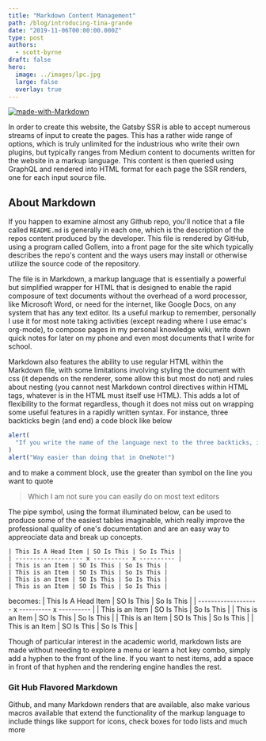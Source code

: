 ```yaml
---
title: "Markdown Content Management"
path: /blog/introducing-tina-grande
date: "2019-11-06T00:00:00.000Z"
type: post
authors:
  - scott-byrne
draft: false
hero:
  image: ../images/lpc.jpg
  large: false
  overlay: true
---
```


[![made-with-Markdown](https://img.shields.io/badge/Made%20with-Markdown-1f425f.svg)](http://commonmark.org)

In order to create this website, the Gatsby SSR is able to accept numerous streams of input to create the pages. This has
a rather wide range of options, which is truly unlimited for the industrious who write their own plugins, but typically
ranges from Medium content to documents written for the website in a markup language. This content is then queried using
GraphQL and rendered into HTML format for each page the SSR renders, one for each input source file.

## About Markdown

If you happen to examine almost any Github repo, you'll notice that a file called `README.md` is generally in each one,
which is the description of the repos content produced by the developer. This file is rendered by GitHub, using a program
called Gollem, into a front page for the site which typically describes the repo's content and the ways users may install
or otherwise utilize the source code of the repository.

The file is in Markdown, a markup language that is essentially a powerful but simplified wrapper for HTML that is designed to
enable the rapid composure of text documents without the overhead of a word processor, like Microsoft Word, or need for the
internet, like Google Docs, on any system that has any text editor. Its a useful markup to remember, personally I use it
for most note taking activities (except reading where I use emac's org-mode), to compose pages in my personal knowledge wiki,
write down quick notes for later on my phone and even most documents that I write for school.

Markdown also features the ability to use regular HTML within the Markdown file, with some limitations involving styling
the document with css (it depends on the renderer, some allow this but most do not) and rules about nesting (you cannot nest Markdown
control directives within HTML tags, whatever is in the HTML must itself use HTML). This adds a lot of flexibility to the
format regardless, though it does not miss out on wrapping some useful features in a rapidly written syntax. For instance,
three backticks begin (and end) a code block like below

```javascript
alert(
  "If you write the name of the language next to the three backticks, it turns syntax highlighting on"
)
alert("Way easier than doing that in OneNote!")
```

and to make a comment block, use the greater than symbol on the line you want to quote

> Which I am not sure you can easily do on most text editors

The pipe symbol, using the format illuminated below, can be used to produce some of the easiest tables imaginable, which
really improve the professional quality of one's documentation and are an easy way to appreociate data and break up concepts.

```
| This Is A Head Item | SO Is This | So Is This |
| ------------------- x ---------- x ---------- |
| This is an Item | SO Is This | So Is This |
| This is an Item | SO Is This | So Is This |
| This is an Item | SO Is This | So Is This |
| This is an Item | SO Is This | So Is This |

```

becomes:
| This Is A Head Item | SO Is This | So Is This |
| ------------------- x ---------- x ---------- |
| This is an Item | SO Is This | So Is This |
| This is an Item | SO Is This | So Is This |
| This is an Item | SO Is This | So Is This |
| This is an Item | SO Is This | So Is This |

Though of particular interest in the academic world, markdown lists are made without needing to explore a menu or learn a
hot key combo, simply add a hyphen to the front of the line. If you want to nest items, add a space in front of that hyphen
and the rendering engine handles the rest.

### Git Hub Flavored Markdown

Github, and many Markdown renders that are available, also make various macros available that extend the functionality of
the markup language to include things like support for icons, check boxes for todo lists and much more
